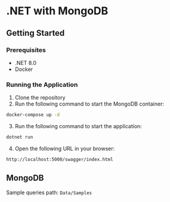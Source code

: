 # .NET with MongoDB

## Getting Started

### Prerequisites

- .NET 8.0
- Docker

### Running the Application

1. Clone the repository
2. Run the following command to start the MongoDB container:
```bash
docker-compose up -d
```
3. Run the following command to start the application:
```bash
dotnet run
```
4. Open the following URL in your browser:
```bash
http://localhost:5000/swagger/index.html
```


## MongoDB 

Sample queries path: `Data/Samples`



